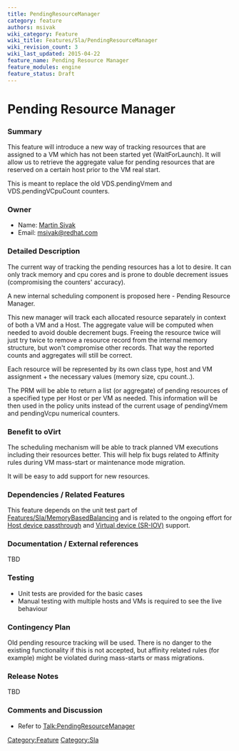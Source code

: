 ```yaml
---
title: PendingResourceManager
category: feature
authors: msivak
wiki_category: Feature
wiki_title: Features/Sla/PendingResourceManager
wiki_revision_count: 3
wiki_last_updated: 2015-04-22
feature_name: Pending Resource Manager
feature_modules: engine
feature_status: Draft
---
```


# Pending Resource Manager

### Summary

This feature will introduce a new way of tracking resources that are assigned to a VM which has not been started yet (WaitForLaunch). It will allow us to retrieve the aggregate value for pending resources that are reserved on a certain host prior to the VM real start.

This is meant to replace the old VDS.pendingVmem and VDS.pendingVCpuCount counters.

### Owner

*   Name: [ Martin Sivak](User:Msivak)
*   Email: <msivak@redhat.com>

### Detailed Description

The current way of tracking the pending resources has a lot to desire. It can only track memory and cpu cores and is prone to double decrement issues (compromising the counters' accuracy).

A new internal scheduling component is proposed here - Pending Resource Manager.

This new manager will track each allocated resource separately in context of both a VM and a Host. The aggregate value will be computed when needed to avoid double decrement bugs. Freeing the resource twice will just try twice to remove a resource record from the internal memory structure, but won't compromise other records. That way the reported counts and aggregates will still be correct.

Each resource will be represented by its own class type, host and VM assignment + the necessary values (memory size, cpu count..).

The PRM will be able to return a list (or aggregate) of pending resources of a specified type per Host or per VM as needed. This information will be then used in the policy units instead of the current usage of pendingVmem and pendingVcpu numerical counters.

### Benefit to oVirt

The scheduling mechanism will be able to track planned VM executions including their resources better. This will help fix bugs related to Affinity rules during VM mass-start or maintenance mode migration.

It will be easy to add support for new resources.

### Dependencies / Related Features

This feature depends on the unit test part of [Features/Sla/MemoryBasedBalancing](Features/Sla/MemoryBasedBalancing) and is related to the ongoing effort for [Host device passthrough](Features/hostdev_passthrough) and [Virtual device (SR-IOV)](Feature/SR-IOV) support.

### Documentation / External references

TBD

### Testing

*   Unit tests are provided for the basic cases
*   Manual testing with multiple hosts and VMs is required to see the live behaviour

### Contingency Plan

Old pending resource tracking will be used. There is no danger to the existing functionality if this is not accepted, but affinity related rules (for example) might be violated during mass-starts or mass migrations.

### Release Notes

TBD

### Comments and Discussion

*   Refer to <Talk:PendingResourceManager>

<Category:Feature> <Category:Sla>
